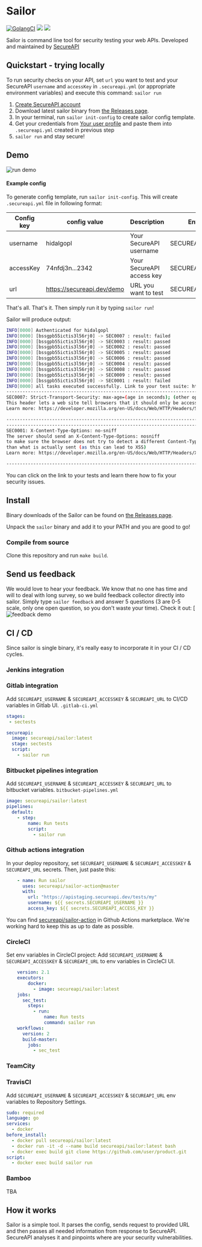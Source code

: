 # Sailor

[![GolangCI](https://golangci.com/badges/github.com/golangci/golangci-lint.svg)](https://golangci.com)
![](https://github.com/hidalgopl/sailor/workflows/Tests/badge.svg)
[![](https://img.shields.io/docker/pulls/secureapi/sailor)](https://hub.docker.com/r/secureapi/sailor)

Sailor is command line tool for security testing your web APIs. Developed and maintained by [SecureAPI](https://secureapi.dev)


## Quickstart - trying locally
To run security checks on your API, set `url` you want to test and your SecureAPI `username` and `accessKey`  in `.secureapi.yml` (or appropriate environment variables) and execute this command:
`sailor run`

1. [Create SecureAPI account](https://app.secureapi.dev)
2. Download latest sailor binary from [the Releases page](https://github.com/hidalgopl/sailor/releases/latest).
3. In your terminal, run `sailor init-config` to create sailor config template.
4. Get your credentials from [Your user profile](https://app.secureapi.dev/user-profile) and paste them into `.secureapi.yml` created in previous step
5. `sailor run` and stay secure!

## Demo
![run demo](rundemo.gif)
#### Example config
To generate config template, run `sailor init-config`. This will create `.secureapi.yml` file in following format:

| Config key | config value | Description | Env variable |
| ---------- | ------------ | ----------- | ------------ |
|  username  |   hidalgopl  | Your SecureAPI username | SECUREAPI_USERNAME |
| accessKey  | 74nfdj3n...2342 | Your SecureAPI access key | SECUREAPI_ACCESSKEY |
|    url     | https://secureapi.dev/demo | URL you want to test| SECUREAPI_URL |

That's all. That's it. Then simply run it by typing `sailor run`!

Sailor will produce output:
```bash
INFO[0000] Authenticated for hidalgopl                     
INFO[0000] [bssgpb55ictis3l56rj0] -> SEC0007 : result: failed 
INFO[0000] [bssgpb55ictis3l56rj0] -> SEC0003 : result: passed 
INFO[0000] [bssgpb55ictis3l56rj0] -> SEC0002 : result: passed 
INFO[0000] [bssgpb55ictis3l56rj0] -> SEC0005 : result: passed 
INFO[0000] [bssgpb55ictis3l56rj0] -> SEC0006 : result: passed 
INFO[0000] [bssgpb55ictis3l56rj0] -> SEC0004 : result: passed 
INFO[0000] [bssgpb55ictis3l56rj0] -> SEC0008 : result: passed 
INFO[0000] [bssgpb55ictis3l56rj0] -> SEC0009 : result: passed 
INFO[0000] [bssgpb55ictis3l56rj0] -> SEC0001 : result: failed 
INFO[0000] all tasks executed successfully. Link to your test suite: https://secureapi.dev?suite-id=bssgpb55ictis3l56rj0 
---------------------------------------------------------------------------------------------
SEC0007: Strict-Transport-Security: max-age=(age in seconds); (other options)
This header lets a web site tell browsers that it should only be accessed using HTTPS, instead of using HTTP.
Learn more: https://developer.mozilla.org/en-US/docs/Web/HTTP/Headers/Strict-Transport-Security

---------------------------------------------------------------------------------------------
---------------------------------------------------------------------------------------------
SEC0001: X-Content-Type-Options: no-sniff
The server should send an X-Content-Type-Options: nosniff 
to make sure the browser does not try to detect a different Content-Type 
than what is actually sent (as this can lead to XSS)
Learn more: https://developer.mozilla.org/en-US/docs/Web/HTTP/Headers/X-Content-Type-Options

---------------------------------------------------------------------------------------------
```

You can click on the link to your tests and learn there how to fix your security issues.

## Install
Binary downloads of the Sailor can be found on [the Releases page](https://github.com/hidalgopl/sailor/releases/latest).

Unpack the `sailor` binary and add it to your PATH and you are good to go!

### Compile from source
Clone this repository and run `make build`. 


## Send us feedback
We would love to hear your feedback. We know that no one has time and will to deal with long survey, so we build feedback collector directly into sailor.
Simply type `sailor feedback` and answer 5 questions (3 are 0-5 scale, only one open question, so you don't waste your time).
Check it out:
[![feedback demo](feedbackdemo.gif)
## CI / CD
Since sailor is single binary, it's really easy to incorporate it in your CI / CD cycles.
### Jenkins integration

### Gitlab integration
Add `SECUREAPI_USERNAME` & `SECUREAPI_ACCESSKEY` & `SECUREAPI_URL` to CI/CD variables in Gitlab UI.
`.gitlab-ci.yml`
```yaml
stages:
 - sectests

secureapi:
  image: secureapi/sailor:latest
  stage: sectests
  script:
    - sailor run
```

### Bitbucket pipelines integration
Add `SECUREAPI_USERNAME` & `SECUREAPI_ACCESSKEY` & `SECUREAPI_URL` to bitbucket variables.
`bitbucket-pipelines.yml`
```yaml
image: secureapi/sailor:latest
pipelines:
  default:
    - step:
        name: Run tests
        script:
          - sailor run

```

### Github actions integration
In your deploy repository, set `SECUREAPI_USERNAME` & `SECUREAPI_ACCESSKEY` & `SECUREAPI_URL` secrets.
Then, just paste this:
```yaml
    - name: Run sailor
      uses: secureapi/sailor-action@master
      with:
        url: "https://apistaging.secureapi.dev/tests/my"
        username: ${{ secrets.SECUREAPI_USERNAME }}
        access_key: ${{ secrets.SECUREAPI_ACCESS_KEY }}
```
You can find [secureapi/sailor-action](https://github.com/secureapi/sailor-action) in Github Actions marketplace. We're working hard to keep this as up to date as possible.

### CircleCI
Set env variables in CircleCI project:
Add `SECUREAPI_USERNAME` & `SECUREAPI_ACCESSKEY` & `SECUREAPI_URL` to env variables in CircleCI UI.
```yaml
    version: 2.1
    executors:
        docker:
          - image: secureapi/sailor:latest
    jobs:
      sec_test:
        steps:
          - run:
              name: Run tests
              command: sailor run
    workflows:
      version: 2
      build-master:
        jobs:
          - sec_test
```

### TeamCity

### TravisCI
Add `SECUREAPI_USERNAME` & `SECUREAPI_ACCESSKEY` & `SECUREAPI_URL` env variables to Repository Settings.
```yaml
sudo: required
language: go
services:
  - docker
before_install:
  - docker pull secureapi/sailor:latest
  - docker run -it -d --name build secureapi/sailor:latest bash
  - docker exec build git clone https://github.com/user/product.git
script:
  - docker exec build sailor run
```
### Bamboo
TBA

## How it works
Sailor is a simple tool. It parses the config, sends request to provided URL and then passes all needed information from response to SecureAPI. SecureAPI analyses it and pinpoints where are your security vulnerabilities.
